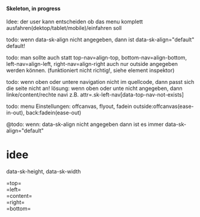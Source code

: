 #### Skeleton, in progress

Idee: der user kann entscheiden ob das menu komplett ausfahren(dektop/tablet/mobile)/einfahren soll

todo: wenn data-sk-align nicht angegeben, dann
ist data-sk-align="default" default!

todo: man sollte auch statt top-nav=align-top, bottom-nav=align-bottom,
left-nav=align-left, right-nav=align-right auch nur outside angegeben werden
können. (funktioniert nicht richtig!, siehe element inspektor)

todo: wenn oben oder untere navigation nicht im quellcode, dann
passt sich die seite nicht an! lösung: wenn oben oder unte nicht angegeben,
dann linke/content/rechte navi z.B. attr=.sk-left-nav[data-top-nav-not-exists]

todo: menu Einstellungen: offcanvas, flyout, fadein
outside:offcanvas(ease-in-out), back:fadein(ease-out)

@todo: wenn: data-sk-align nicht angegeben dann ist es immer data-sk-align="default"

idee
==============
data-sk-height, data-sk-width

<div id="skeleton" data-sk-width="1024px">
    <div class="sk-top-nav" data-sk-height="50px" data-sk-align="top">
        =top=
    </div>
    <div class="sk-left-nav" data-sk-width="300px" data-sk-align="left">
        =left=
    </div>
    <div class="sk-content">
        =content=
    </div>
    <div class="sk-right-nav" data-sk-width="250px" data-sk-align="right">
        =right=
    </div>
    <div class="sk-bottom-nav" data-sk-height="300px" data-sk-align="bottom">
        =bottom=
    </div>
</div>
